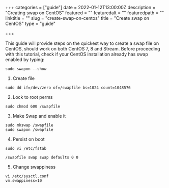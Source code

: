 +++
categories = ["guide"]
date = 2022-01-12T13:00:00Z
description = "Creating swap on CentOS"
featured = ""
featuredalt = ""
featuredpath = ""
linktitle = ""
slug = "create-swap-on-centos"
title = "Create swap on CentOS"
type = "guide"

+++

This guide will provide steps on the quickest way to create a swap file on CentOS, should work on both CentOS 7, 8 and Stream. Before proceeding with this tutorial, check if your CentOS installation already has swap enabled by typing:

```
sudo swapon --show
```

1. Create file

```  
sudo dd if=/dev/zero of=/swapfile bs=1024 count=1048576
```

2. Lock to root perms

```
sudo chmod 600 /swapfile
```

3. Make Swap and enable it

```
sudo mkswap /swapfile
sudo swapon /swapfile
```

4. Persist on boot

```
sudo vi /etc/fstab
```

```
/swapfile swap swap defaults 0 0
```

5. Change swappiness

```
vi /etc/sysctl.conf 
vm.swappiness=10
```
